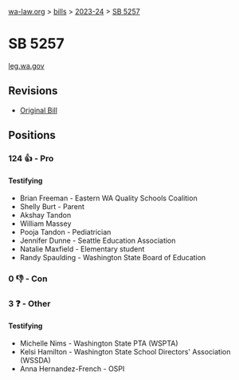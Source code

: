 [wa-law.org](/) > [bills](/bills/) > [2023-24](/bills/2023-24) > [SB 5257](/bills/2023-24/sb/5257/)

# SB 5257
[leg.wa.gov](https://app.leg.wa.gov/billsummary?BillNumber=5257&Year=2023&Initiative=false)

## Revisions
* [Original Bill](1/)

## Positions
### 124 👍 - Pro
#### Testifying
* Brian Freeman - Eastern WA Quality Schools Coalition 
* Shelly Burt - Parent
* Akshay Tandon
* William Massey
* Pooja Tandon - Pediatrician
* Jennifer Dunne - Seattle Education Association
* Natalie Maxfield - Elementary student
* Randy Spaulding - Washington State Board of Education

### 0 👎 - Con

### 3 ❓ - Other
#### Testifying
* Michelle Nims - Washington State PTA (WSPTA)
* Kelsi Hamilton - Washington State School Directors' Association (WSSDA)
* Anna Hernandez-French - OSPI
